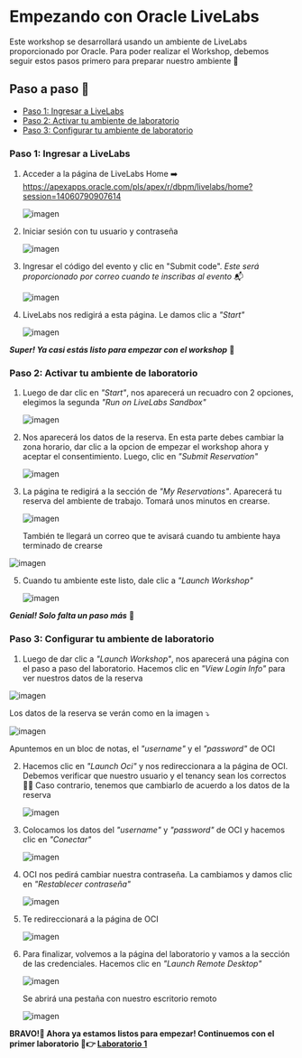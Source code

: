 # Empezando con Oracle LiveLabs

Este workshop se desarrollará usando un ambiente de LiveLabs proporcionado por Oracle. Para poder realizar el Workshop, debemos seguir estos pasos primero para preparar nuestro ambiente 🤩 

## Paso a paso 👣
- [Paso 1: Ingresar a LiveLabs](#paso-1-ingresar-a-livelabs)
- [Paso 2: Activar tu ambiente de laboratorio](#paso-2-activar-tu-ambiente-de-laboratorio)
- [Paso 3: Configurar tu ambiente de laboratorio](#paso-3-configurar-tu-ambiente-de-laboratorio)


### Paso 1: Ingresar a LiveLabs
 
1.  Acceder a la página de LiveLabs Home ➡️ https://apexapps.oracle.com/pls/apex/r/dbpm/livelabs/home?session=14060790907614

    ![imagen](../Lab0-PrimerosPasos/imagenes/paso1.png)
   
2. Iniciar sesión con tu usuario y contraseña
   
   ![imagen](../Lab0-PrimerosPasos/imagenes/paso2.png)
  
3. Ingresar el código del evento y clic en "Submit code". _Este será proporcionado por correo cuando te inscribas al evento_ 📬
   
   ![imagen](../Lab0-PrimerosPasos/imagenes/paso3.png)

5. LiveLabs nos redigirá a esta página. Le damos clic a _"Start"_

   ![imagen](../Lab0-PrimerosPasos/imagenes/paso4.png)

**_Super! Ya casi estás listo para empezar con el workshop_** 🚀

### Paso 2: Activar tu ambiente de laboratorio

 1. Luego de dar clic en _"Start"_, nos aparecerá un recuadro con 2 opciones, elegimos la segunda _"Run on LiveLabs Sandbox"_

    ![imagen](../Lab0-PrimerosPasos/imagenes/paso5.png)

 2. Nos aparecerá los datos de la reserva. En esta parte debes cambiar la zona horario, dar clic a la opcion de empezar el workshop ahora y aceptar el consentimiento. Luego, clic en _"Submit Reservation"_

    ![imagen](../Lab0-PrimerosPasos/imagenes/paso6.png)

3. La página te redigirá a la sección de _"My Reservations"_. Aparecerá tu reserva del ambiente de trabajo. Tomará unos minutos en crearse.

   ![imagen](../Lab0-PrimerosPasos/imagenes/paso7.png)

   También te llegará un correo que te avisará cuando tu ambiente haya terminado de crearse

  ![imagen](../Lab0-PrimerosPasos/imagenes/paso8.png)
   
5. Cuando tu ambiente este listo, dale clic a _"Launch Workshop"_

    ![imagen](../Lab0-PrimerosPasos/imagenes/paso9.png)

**_Genial! Solo falta un paso más_** 🚀

### Paso 3: Configurar tu ambiente de laboratorio


 1. Luego de dar clic a _"Launch Workshop"_, nos aparecerá una página con el paso a paso del laboratorio. Hacemos clic en _"View Login Info"_ para ver nuestros datos de la reserva

   ![imagen](../Lab0-PrimerosPasos/imagenes/paso10.png)

   Los datos de la reserva se verán como en la imagen ⤵️

   ![imagen](../Lab0-PrimerosPasos/imagenes/paso11.png)
   
   Apuntemos en un bloc de notas, el _"username"_ y el _"password"_ de OCI

 2. Hacemos clic en _"Launch Oci"_ y nos redireccionara a la página de OCI. Debemos verificar que nuestro usuario y el tenancy sean los correctos 🕵️‍♀️ Caso contrario, tenemos que cambiarlo de acuerdo a los datos de la reserva
    
     ![imagen](../Lab0-PrimerosPasos/imagenes/paso12.png)

  3. Colocamos los datos del _"username"_ y _"password"_ de OCI y hacemos clic en _"Conectar"_

      ![imagen](../Lab0-PrimerosPasos/imagenes/paso13.png)

 4. OCI nos pedirá cambiar nuestra contraseña. La cambiamos y damos clic en _"Restablecer contraseña"_

     ![imagen](../Lab0-PrimerosPasos/imagenes/paso14.png)

5. Te redireccionará a la página de OCI

    ![imagen](../Lab0-PrimerosPasos/imagenes/paso21.png)

6. Para finalizar, volvemos a la página del laboratorio y vamos a la sección de las credenciales. Hacemos clic en _"Launch Remote Desktop"_

    ![imagen](../Lab0-PrimerosPasos/imagenes/paso22.png)

   Se abrirá una pestaña con nuestro escritorio remoto

   ![imagen](../Lab0-PrimerosPasos/imagenes/paso23.png)

**BRAVO!👏 Ahora ya estamos listos para empezar! Continuemos con el primer laboratorio 🤩👉 [Laboratorio 1](https://github.com/FeNRiSiTo/oci-QuickLab/blob/main/Lab1-MaquinasVirtuales/Readme.md)**

